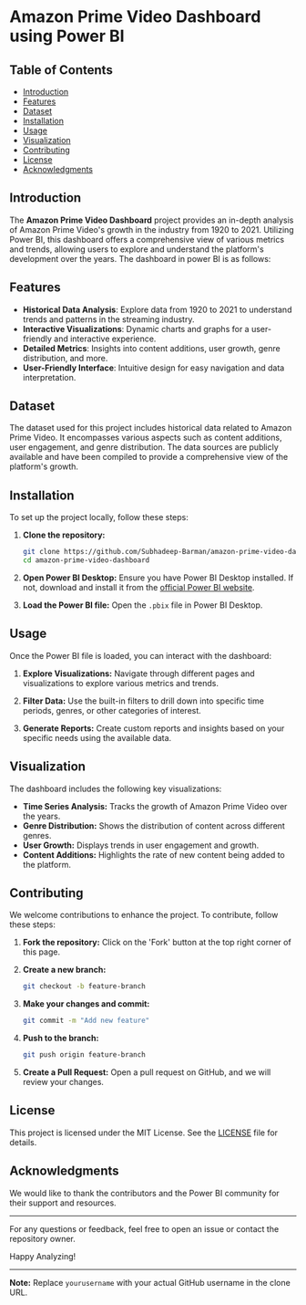 # Amazon Prime Video Dashboard using Power BI

## Table of Contents
- [Introduction](#introduction)
- [Features](#features)
- [Dataset](#dataset)
- [Installation](#installation)
- [Usage](#usage)
- [Visualization](#visualization)
- [Contributing](#contributing)
- [License](#license)
- [Acknowledgments](#acknowledgments)

## Introduction
The **Amazon Prime Video Dashboard** project provides an in-depth analysis of Amazon Prime Video's growth in the industry from 1920 to 2021. Utilizing Power BI, this dashboard offers a comprehensive view of various metrics and trends, allowing users to explore and understand the platform's development over the years.
The dashboard in power BI is as follows:


## Features
- **Historical Data Analysis**: Explore data from 1920 to 2021 to understand trends and patterns in the streaming industry.
- **Interactive Visualizations**: Dynamic charts and graphs for a user-friendly and interactive experience.
- **Detailed Metrics**: Insights into content additions, user growth, genre distribution, and more.
- **User-Friendly Interface**: Intuitive design for easy navigation and data interpretation.

## Dataset
The dataset used for this project includes historical data related to Amazon Prime Video. It encompasses various aspects such as content additions, user engagement, and genre distribution. The data sources are publicly available and have been compiled to provide a comprehensive view of the platform's growth.

## Installation
To set up the project locally, follow these steps:

1. **Clone the repository:**
   ```bash
   git clone https://github.com/Subhadeep-Barman/amazon-prime-video-dashboard.git
   cd amazon-prime-video-dashboard
   ```

2. **Open Power BI Desktop:**
   Ensure you have Power BI Desktop installed. If not, download and install it from the [official Power BI website](https://powerbi.microsoft.com/desktop/).

3. **Load the Power BI file:**
   Open the `.pbix` file in Power BI Desktop.

## Usage
Once the Power BI file is loaded, you can interact with the dashboard:

1. **Explore Visualizations:**
   Navigate through different pages and visualizations to explore various metrics and trends.

2. **Filter Data:**
   Use the built-in filters to drill down into specific time periods, genres, or other categories of interest.

3. **Generate Reports:**
   Create custom reports and insights based on your specific needs using the available data.

## Visualization
The dashboard includes the following key visualizations:
- **Time Series Analysis:** Tracks the growth of Amazon Prime Video over the years.
- **Genre Distribution:** Shows the distribution of content across different genres.
- **User Growth:** Displays trends in user engagement and growth.
- **Content Additions:** Highlights the rate of new content being added to the platform.

## Contributing
We welcome contributions to enhance the project. To contribute, follow these steps:

1. **Fork the repository:**
   Click on the 'Fork' button at the top right corner of this page.

2. **Create a new branch:**
   ```bash
   git checkout -b feature-branch
   ```

3. **Make your changes and commit:**
   ```bash
   git commit -m "Add new feature"
   ```

4. **Push to the branch:**
   ```bash
   git push origin feature-branch
   ```

5. **Create a Pull Request:**
   Open a pull request on GitHub, and we will review your changes.

## License
This project is licensed under the MIT License. See the [LICENSE](LICENSE) file for details.

## Acknowledgments
We would like to thank the contributors and the Power BI community for their support and resources.

---

For any questions or feedback, feel free to open an issue or contact the repository owner.

Happy Analyzing!

---

**Note:** Replace `yourusername` with your actual GitHub username in the clone URL.
